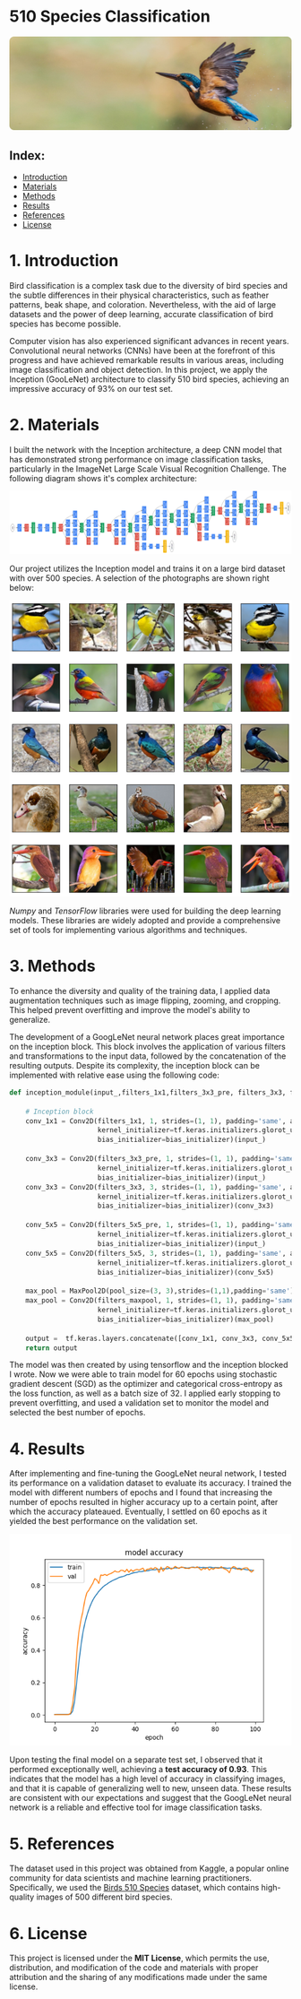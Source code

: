 # 510 Species Classification

<a href="https://fbgranell.com/projects/species-classifier/"><img src="./images/header_rounded.png"></a>

## Index:

* [Introduction](#section1)
* [Materials](#section2)
* [Methods](#section3)
* [Results](#section4)
* [References](#section5)
* [License](#section6)


<a id='section1'></a>
# 1. Introduction
Bird classification is a complex task due to the diversity of bird species and the subtle differences in their physical characteristics, such as feather patterns, beak shape, and coloration. Nevertheless, with the aid of large datasets and the power of deep learning, accurate classification of bird species has become possible.

Computer vision has also experienced significant advances in recent years. Convolutional neural networks (CNNs) have been at the forefront of this progress and have achieved remarkable results in various areas, including image classification and object detection. In this project, we apply the Inception (GooLeNet) architecture to classify 510 bird species, achieving an impressive accuracy of 93% on our test set. 

<a id='section2'></a>
# 2. Materials 

I built the network with the Inception architecture, a deep CNN model that has demonstrated strong performance on image classification tasks, particularly in the ImageNet Large Scale Visual Recognition Challenge. The following diagram shows it's complex architecture:

<img src="./images/googlenet.png">

Our project utilizes the Inception model and trains it on a large bird dataset with over 500 species. A selection of the photographs are shown right below:

<img src="./images/dataset_sample.png">

<em>Numpy</em> and <em>TensorFlow</em> libraries were used for building the deep learning models. These libraries are widely adopted and provide a comprehensive set of tools for implementing various algorithms and techniques.

<a id='section3'></a>
# 3. Methods 
To enhance the diversity and quality of the training data, I applied data augmentation techniques such as image flipping, zooming, and cropping. This helped prevent overfitting and improve the model's ability to generalize.

The development of a GoogLeNet neural network places great importance on the inception block. This block involves the application of various filters and transformations to the input data, followed by the concatenation of the resulting outputs. Despite its complexity, the inception block can be implemented with relative ease using the following code:

```python
def inception_module(input_,filters_1x1,filters_3x3_pre, filters_3x3, filters_5x5_pre, filters_5x5, filters_maxpool, name = None):

    # Inception block
    conv_1x1 = Conv2D(filters_1x1, 1, strides=(1, 1), padding='same', activation='relu',
                      kernel_initializer=tf.keras.initializers.glorot_uniform(),
                      bias_initializer=bias_initializer)(input_)

    conv_3x3 = Conv2D(filters_3x3_pre, 1, strides=(1, 1), padding='same', activation='relu',
                      kernel_initializer=tf.keras.initializers.glorot_uniform(),
                      bias_initializer=bias_initializer)(input_)
    conv_3x3 = Conv2D(filters_3x3, 3, strides=(1, 1), padding='same', activation='relu',
                      kernel_initializer=tf.keras.initializers.glorot_uniform(),
                      bias_initializer=bias_initializer)(conv_3x3)

    conv_5x5 = Conv2D(filters_5x5_pre, 1, strides=(1, 1), padding='same', activation='relu',
                      kernel_initializer=tf.keras.initializers.glorot_uniform(),
                      bias_initializer=bias_initializer)(input_)
    conv_5x5 = Conv2D(filters_5x5, 3, strides=(1, 1), padding='same', activation='relu',
                      kernel_initializer=tf.keras.initializers.glorot_uniform(),
                      bias_initializer=bias_initializer)(conv_5x5)

    max_pool = MaxPool2D(pool_size=(3, 3),strides=(1,1),padding='same')(input_)
    max_pool = Conv2D(filters_maxpool, 1, strides=(1, 1), padding='same', activation='relu',
                      kernel_initializer=tf.keras.initializers.glorot_uniform(),
                      bias_initializer=bias_initializer)(max_pool)

    output =  tf.keras.layers.concatenate([conv_1x1, conv_3x3, conv_5x5, max_pool], axis=3, name=name)
    return output
```

The model was then created by using tensorflow and the inception blocked I wrote. Now we were able to train model for 60 epochs using stochastic gradient descent (SGD) as the optimizer and categorical cross-entropy as the loss function, as well as a batch size of 32. I applied early stopping to prevent overfitting, and used a validation set to monitor the model and selected the best number of epochs.

<a id='section4'></a>
# 4. Results 

After implementing and fine-tuning the GoogLeNet neural network, I tested its performance on a validation dataset to evaluate its accuracy. I trained the model with different numbers of epochs and I found that increasing the number of epochs resulted in higher accuracy up to a certain point, after which the accuracy plateaued. Eventually, I settled on 60 epochs as it yielded the best performance on the validation set.

<center><img src="./images/train_curve.png"></center>

Upon testing the final model on a separate test set, I observed that it performed exceptionally well, achieving a **test accuracy of 0.93**. This indicates that the model has a high level of accuracy in classifying images, and that it is capable of generalizing well to new, unseen data. These results are consistent with our expectations and suggest that the GoogLeNet neural network is a reliable and effective tool for image classification tasks.

<a id='section5'></a>
# 5. References
The dataset used in this project was obtained from Kaggle, a popular online community for data scientists and machine learning practitioners. Specifically, we used the <a href="https://www.kaggle.com/gpiosenka/100-bird-species">Birds 510 Species</a> dataset, which contains high-quality images of 500 different bird species.


<a id='section6'></a>
# 6. License
This project is licensed under the **MIT License**, which permits the use, distribution, and modification of the code and materials with proper attribution and the sharing of any modifications made under the same license.
